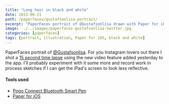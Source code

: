 ```yaml
---
title: "Long hair in black and white"
date: 2013-06-21
path: /paperfaces/gustafsonlisa-portrait/
excerpt: "PaperFaces portrait of @Gustafsonlisa drawn with Paper for iOS on an iPad."
image: ../../images/paperfaces-gustafsonlisa-twitter.jpg
categories: [paperfaces]
tags: [portrait, illustration, Paper for iOS, black and white]
---
```


PaperFaces portrait of [@Gustafsonlisa](https://twitter.com/Gustafsonlisa). For you Instagram lovers out there I shot a [15 second time lapse](http://instagram.com/p/azMK1xgU09/) using the new video feature added yesterday to the app. I'll probably experiment with it some more and record work in process sketches if I can get the iPad's screen to look less reflective.

#### Tools used

- [Pogo Connect Bluetooth Smart Pen](https://www.amazon.com/gp/product/B009K448L4/ref=as_li_ss_tl?ie=UTF8&camp=1789&creative=390957&creativeASIN=B009K448L4&linkCode=as2&tag=mademist-20)
- [Paper for iOS](https://paper.bywetransfer.com/)
